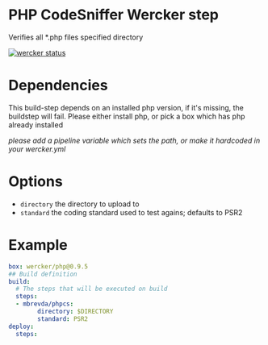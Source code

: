 # PHP CodeSniffer Wercker step
Verifies all *.php files specified directory

[![wercker status](https://app.wercker.com/status/85b2f64a4a96aa882c71cff384289677 "wercker status")](https://app.wercker.com/project/bykey/85b2f64a4a96aa882c71cff384289677)

# Dependencies
This build-step depends on an installed php version, if it's missing, the buildstep will fail.
Please either install php, or pick a box which has php already installed

_please add a pipeline variable which sets the path, or make it hardcoded in your wercker.yml_

# Options

* `directory` the directory to upload to
* `standard` the coding standard used to test agains; defaults to PSR2

# Example
```yml
box: wercker/php@0.9.5
## Build definition
build:
  # The steps that will be executed on build
  steps:
  - mbrevda/phpcs:
        directory: $DIRECTORY
        standard: PSR2
deploy:
  steps:

 ```
